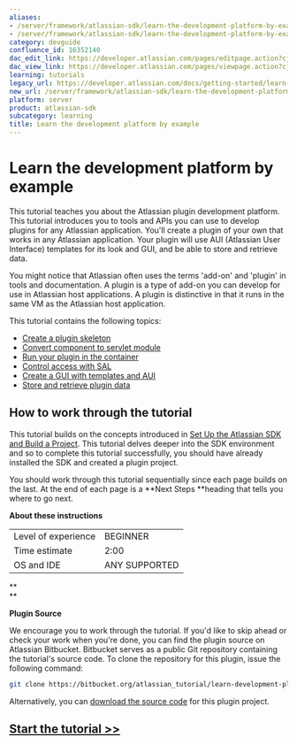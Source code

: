 ```yaml
---
aliases:
- /server/framework/atlassian-sdk/learn-the-development-platform-by-example-16352140.html
- /server/framework/atlassian-sdk/learn-the-development-platform-by-example-16352140.md
category: devguide
confluence_id: 16352140
dac_edit_link: https://developer.atlassian.com/pages/editpage.action?cjm=wozere&pageId=16352140
dac_view_link: https://developer.atlassian.com/pages/viewpage.action?cjm=wozere&pageId=16352140
learning: tutorials
legacy_url: https://developer.atlassian.com/docs/getting-started/learn-the-development-platform-by-example
new_url: /server/framework/atlassian-sdk/learn-the-development-platform-by-example
platform: server
product: atlassian-sdk
subcategory: learning
title: Learn the development platform by example
---
```

# Learn the development platform by example

This tutorial teaches you about the Atlassian plugin development platform. This tutorial introduces you to tools and APIs you can use to develop plugins for any Atlassian application. You'll create a plugin of your own that works in any Atlassian application. Your plugin will use AUI (Atlassian User Interface) templates for its look and GUI, and be able to store and retrieve data. 

You might notice that Atlassian often uses the terms 'add-on' and 'plugin' in tools and documentation. A plugin is a type of add-on you can develop for use in Atlassian host applications. A plugin is distinctive in that it runs in the same VM as the Atlassian host application.

This tutorial contains the following topics: 

-   [Create a plugin skeleton](/server/framework/atlassian-sdk/create-a-plugin-skeleton)
-   [Convert component to servlet module](/server/framework/atlassian-sdk/convert-component-to-servlet-module)
-   [Run your plugin in the container](/server/framework/atlassian-sdk/run-your-plugin-in-the-container)
-   [Control access with SAL](/server/framework/atlassian-sdk/control-access-with-sal)
-   [Create a GUI with templates and AUI](/server/framework/atlassian-sdk/create-a-gui-with-templates-and-aui)
-   [Store and retrieve plugin data](/server/framework/atlassian-sdk/store-and-retrieve-plugin-data)

## How to work through the tutorial

This tutorial builds on the concepts introduced in [Set Up the Atlassian SDK and Build a Project](https://developer.atlassian.com/display/DOCS/Set+up+the+Atlassian+Plugin+SDK+and+Build+a+Project). This tutorial delves deeper into the SDK environment and so to complete this tutorial successfully, you should have already installed the SDK and created a plugin project. 

You should work through this tutorial sequentially since each page builds on the last. At the end of each page is a **Next Steps **heading that tells you where to go next.

**About these instructions**

|                     |               |
|---------------------|---------------|
| Level of experience | BEGINNER      |
| Time estimate       | 2:00          |
| OS and IDE          | ANY SUPPORTED |

**  
**

**Plugin Source**

We encourage you to work through the tutorial. If you'd like to skip ahead or check your work when you're done, you can find the plugin source on Atlassian Bitbucket. Bitbucket serves as a public Git repository containing the tutorial's source code. To clone the repository for this plugin, issue the following command: 

``` bash
git clone https://bitbucket.org/atlassian_tutorial/learn-development-platform-by-example-plugin-tutorial.git
```

Alternatively, you can <a href="https://bitbucket.org/atlassian_tutorial/learn-development-platform-by-example-plugin-tutorial/get/master.zip" class="external-link">download the source code</a> for this plugin project.

## [Start the tutorial &gt;&gt;](/server/framework/atlassian-sdk/create-a-plugin-skeleton) 

##










































































































































